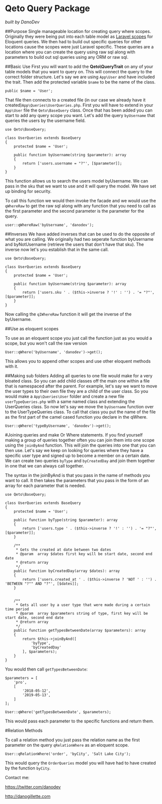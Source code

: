 # Qeto Query Package

*built by DanoDev*


##Purpose
Single manageable location for creating query where scopes. Originally they were being put into each table model as [Laravel scopes](https://laravel.com/docs/5.0/eloquent#query-scopes) for Eloquent queries. We then had to build out specific queries for other locations cause the scopes were just Laravel specific. These queries are a location where you can create the query using raw sql along with parameters to build out sql queries using any ORM or raw sql.

##Basic Use
First you will want to add the **Qeto\QueryTrait** on any of your table models that you want to query on. This will connect the query to the correct folder structure. Let's say we are using `App\User` and have included the trait. Then add the protected variable `$name` to be the name of the class.

```
public $name = 'User';
```

That file then connects to a created file (in our case we already have it created)`App\Queries\UserQueries.php`. First you will have to extend in your `App\User` file the `Qeto\BaseQuery` class. Once that has been added you can start to add any query scope you want. Let's add the query `byUsername` that queries the users by the username field.

```
use Qeto\BaseQuery;

class UserQueries extends BaseQuery 
{
    protected $name = 'User';
    
    public function byUsername(string $parameter): array
    {
        return ['users.username = "?"', [$parameter]];
    }
}
```

This function allows us to search the users model byUsername. We can pass in the sku that we want to use and it will query the model. We have set up binding for security.

To call this function we would then invoke the facade and we would use the `qWhereRaw` to get the raw sql along with any function that you need to call as the first parameter and the second parameter is the parameter for the query.

```
user::qWhereRaw('byUsername', 'danodev');
```

##Inverses
We have added inverses that can be used to do the opposite of what you are calling. We originally had two seperate function byUsername and byNotUsername (retrieve the users that don't have that sku). The inverse now let's you establish that in the same call.

```
use Qeto\BaseQuery;

class UserQueries extends BaseQuery 
{
    protected $name = 'User';

    public function byUsername(string $parameter): array
    {
        return ['users.sku ' . ($this->inverse ? '!' : '') . '= "?"', [$parameter]];
    }
}
```
Now calling the `qIWhereRaw` function it will get the inverse of the byUsername.

##Use as eloquent scopes

To use as an eloquent scope you just call the function just as you would a scope, but you won't call the raw version

```
User::qWhere('byUsername', 'danodev')->get();
```

This allows you to append other scopes and use other eloquent methods with it.

##Making sub folders
Adding all queries to one file would make for a very bloated class. So you can add child classes off the main one within a file that is namespaced after the parent. For example, let's say we want to move the user types to their own file they are a child of the user class. So you would make a `App\Queries\User` folder and create a new file `userTypeQueries.php` with a same named class and extending the UserQueries class. So now let's say we move the `byUsername` function over to the UserTypeQueries class. To call that class you put the name of the file as the first part of the camel cased function you declare in the qWhere.

```
User::qWhere('typeByUsername', 'danodev')->get();
```

#Joining queries and make Or Where statements.
If you find yourself making a group of queries together often you can join them into one scope using the `joinByAnd` function. This will join the queries into one that you can then use. Let's say we keep on looking for queries where they have a specific user type and signed up to become a member on a certain date. We can create two queries `byType` and `byCreatedDay` and join them together in one that we can always call together.

The syntax in the joinByAnd is that you pass in the name of methods you want to call. It then takes the parameters that you pass in the form of an array for each parameter that is needed.

```
use Qeto\BaseQuery;

class UserQueries extends BaseQuery 
{
    protected $name = 'User';

    public function byType(string $parameter): array
    {
        return ['users.type ' . ($this->inverse ? '!' : '') . '= "?"', [$parameter]];
    }

    /**
     * Gets the created at date between two dates
     * @param  array $dates first key will be start date, second end date
     * @return array
     */
    public function byCreatedDay(array $dates): array
    {
        return ['users.created_at ' . ($this->inverse ? 'NOT ' : '') . 'BETWEEN "?"" AND "?"', [$dates]];
    }


    /**
     * Gets all user by a user type that were made during a certain time period
     * @param  array $parameters string of type, first key will be start date, second end date
     * @return array
     */
    public function getTypesBetweenDate(array $parameters): array
    {
        return $this->joinByAnd([
            'byType',
            'byCreatedDay'
        ], $parameters);
    }
}
```

You would then call `getTypesBetweenDate`:

```
$parameters = [
    'pro',
    [
        '2018-05-12',
        '2019-05-13',
    ]
];

User::qWhere('getTypesBetweenDate', $parameters);
```

This would pass each parameter to the specific functions and return them.

#Relation Methods

To call a relation method you just pass the relation name as the first parameter on the query `qRelationWhere` as an eloquent scope.

```
User::qRelationWhere('order', 'byCity', 'Salt Lake City');
```

This would query the `OrderQueries` model you will have had to have created by the function `byCity`.

Contact me:

https://twitter.com/danodev

http://danogillette.com
